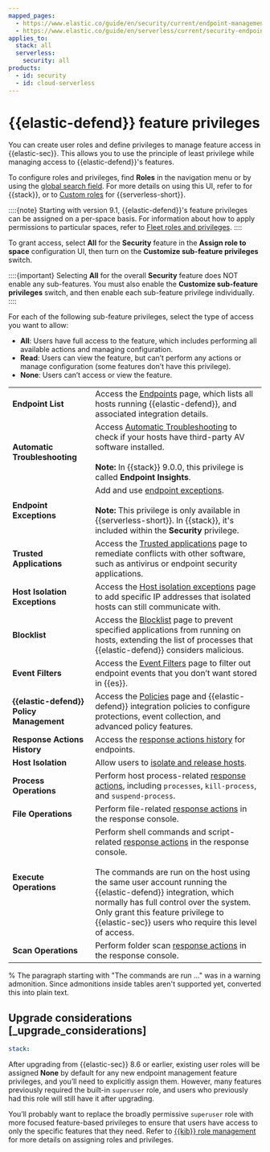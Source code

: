```yaml
---
mapped_pages:
  - https://www.elastic.co/guide/en/security/current/endpoint-management-req.html
  - https://www.elastic.co/guide/en/serverless/current/security-endpoint-management-req.html
applies_to:
  stack: all
  serverless:
    security: all
products:
  - id: security
  - id: cloud-serverless
---
```


# {{elastic-defend}} feature privileges


You can create user roles and define privileges to manage feature access in {{elastic-sec}}. This allows you to use the principle of least privilege while managing access to {{elastic-defend}}'s features.

To configure roles and privileges, find **Roles** in the navigation menu or by using the [global search field](/explore-analyze/find-and-organize/find-apps-and-objects.md). For more details on using this UI, refer to [](/deploy-manage/users-roles/cluster-or-deployment-auth/kibana-role-management.md) for {{stack}}, or to [Custom roles](/deploy-manage/users-roles/cloud-organization/user-roles.md) for {{serverless-short}}.

::::{note}
Starting with version 9.1, {{elastic-defend}}'s feature privileges can be assigned on a per-space basis. For information about how to apply permissions to particular spaces, refer to [Fleet roles and privileges](reference/fleet/fleet-roles-privileges.md).
::::

To grant access, select **All** for the **Security** feature in the **Assign role to space** configuration UI, then turn on the **Customize sub-feature privileges** switch.

::::{important}
Selecting **All** for the overall **Security** feature does NOT enable any sub-features. You must also enable the **Customize sub-feature privileges** switch, and then enable each sub-feature privilege individually.
::::


For each of the following sub-feature privileges, select the type of access you want to allow:

* **All**: Users have full access to the feature, which includes performing all available actions and managing configuration.
* **Read**: Users can view the feature, but can’t perform any actions or manage configuration (some features don’t have this privilege).
* **None**: Users can’t access or view the feature.

|     |     |
| --- | --- |
| **Endpoint List** | Access the [Endpoints](/solutions/security/manage-elastic-defend/endpoints.md) page, which lists all hosts running {{elastic-defend}}, and associated integration details. |
| **Automatic Troubleshooting** |Access [Automatic Troubleshooting](/solutions/security/manage-elastic-defend/identify-antivirus-software-on-hosts.md) to check if your hosts have third-party AV software installed.<br><br>**Note:** In {{stack}} 9.0.0, this privilege is called **Endpoint Insights**. |
| **Endpoint Exceptions** | Add and use [endpoint exceptions](/solutions/security/detect-and-alert/add-manage-exceptions.md#endpoint-rule-exceptions).<br><br>**Note:** This privilege is only available in {{serverless-short}}. In {{stack}}, it's included within the **Security** privilege. |
| **Trusted Applications** | Access the [Trusted applications](/solutions/security/manage-elastic-defend/trusted-applications.md) page to remediate conflicts with other software, such as antivirus or endpoint security applications. |
| **Host Isolation Exceptions** | Access the [Host isolation exceptions](/solutions/security/manage-elastic-defend/host-isolation-exceptions.md) page to add specific IP addresses that isolated hosts can still communicate with. |
| **Blocklist** | Access the [Blocklist](/solutions/security/manage-elastic-defend/blocklist.md) page to prevent specified applications from running on hosts, extending the list of processes that {{elastic-defend}} considers malicious. |
| **Event Filters** | Access the [Event Filters](/solutions/security/manage-elastic-defend/event-filters.md) page to filter out endpoint events that you don’t want stored in {{es}}. |
| **{{elastic-defend}} Policy Management** | Access the [Policies](/solutions/security/manage-elastic-defend/policies.md) page and {{elastic-defend}} integration policies to configure protections, event collection, and advanced policy features. |
| **Response Actions History** | Access the [response actions history](/solutions/security/endpoint-response-actions/response-actions-history.md) for endpoints. |
| **Host Isolation** | Allow users to [isolate and release hosts](/solutions/security/endpoint-response-actions/isolate-host.md). |
| **Process Operations** | Perform host process-related [response actions](/solutions/security/endpoint-response-actions.md), including `processes`, `kill-process`, and `suspend-process`. |
| **File Operations** | Perform file-related [response actions](/solutions/security/endpoint-response-actions.md) in the response console. |
| **Execute Operations** | Perform shell commands and script-related [response actions](/solutions/security/endpoint-response-actions.md) in the response console.<br><br>The commands are run on the host using the same user account running the {{elastic-defend}} integration, which normally has full control over the system. Only grant this feature privilege to {{elastic-sec}} users who require this level of access. |
| **Scan Operations** | Perform folder scan [response actions](/solutions/security/endpoint-response-actions.md) in the response console. |

% The paragraph starting with "The commands are run ..." was in a warning admonition. Since admonitions inside tables aren't supported yet, converted this into plain text.

## Upgrade considerations [_upgrade_considerations]
```yaml {applies_to}
stack:
```

After upgrading from {{elastic-sec}} 8.6 or earlier, existing user roles will be assigned **None** by default for any new endpoint management feature privileges, and you’ll need to explicitly assign them. However, many features previously required the built-in `superuser` role, and users who previously had this role will still have it after upgrading.

You’ll probably want to replace the broadly permissive `superuser` role with more focused feature-based privileges to ensure that users have access to only the specific features that they need. Refer to [{{kib}} role management](/deploy-manage/users-roles/cluster-or-deployment-auth/defining-roles.md) for more details on assigning roles and privileges.
